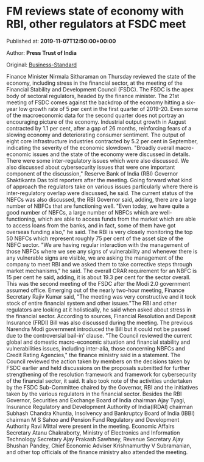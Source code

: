 
# FM reviews state of economy with RBI, other regulators at FSDC meet

Published at: **2019-11-07T12:50:00+00:00**

Author: **Press Trust of India**

Original: [Business-Standard](https://www.business-standard.com/article/pti-stories/fm-reviews-state-of-economy-with-rbi-other-regulators-119110701284_1.html)

Finance Minister Nirmala Sitharaman on Thursday reviewed the state of the economy, including stress in the financial sector, at the meeting of the Financial Stability and Development Council (FSDC).
The FSDC is the apex body of sectoral regulators, headed by the finance minister.
The 21st meeting of FSDC comes against the backdrop of the economy hitting a six-year low growth rate of 5 per cent in the first quarter of 2019-20. Even some of the macroeconomic data for the second quarter does not portray an encouraging picture of the economy.
Industrial output growth in August contracted by 1.1 per cent, after a gap of 26 months, reinforcing fears of a slowing economy and deteriorating consumer sentiment. The output of eight core infrastructure industries contracted by 5.2 per cent in September, indicating the severity of the economic slowdown.
"Broadly overall macro-economic issues and the state of the economy were discussed in details. There were some inter-regulatory issues which were also discussed. We also discussed about cybersecurity issues that were one important component of the discussion," Reserve Bank of India (RBI) Governor Shaktikanta Das told reporters after the meeting.
Going forward what kind of approach the regulators take on various issues particularly where there is inter-regulatory overlap were discussed, he said.
The current status of the NBFCs was also discussed, the RBI Governor said, adding, there are a large number of NBFCs that are functioning well.
"Even today, we have quite a good number of NBFCs, a large number of NBFCs which are well-functioning, which are able to access funds from the market which are able to access loans from the banks, and in fact, some of them have got overseas funding also," he said.
The RBI is very closely monitoring the top 50 NBFCs which represent roughly 75 per cent of the asset size of the NBFC sector.
"We are having regular interaction with the management of those NBFCs where we see any signs of vulnerability and whenever there is any vulnerable signs are visible, we are asking the management of the company to meet RBI and we asked them to take corrective steps through market mechanisms," he said.
The overall CRAR requirement for an NBFC is 15 per cent he said, adding, it is about 19.3 per cent for the sector overall.
This was the second meeting of the FSDC after the Modi 2.0 government assumed office.
Emerging out of the nearly two-hour meeting, Finance Secretary Rajiv Kumar said, "The meeting was very constructive and it took stock of entire financial system and other issues."The RBI and other regulators are looking at it holistically, he said when asked about stress in the financial sector.
According to sources, Financial Resolution and Deposit Insurance (FRDI) Bill was also discussed during the meeting.
The previous Narendra Modi government introduced the Bill but it could not be passed due to the controversial bail-in' clause.
"The Council reviewed the current global and domestic macro-economic situation and financial stability and vulnerabilities issues, including inter-alia, those concerning NBFCs and Credit Rating Agencies," the finance ministry said in a statement.
The Council reviewed the action taken by members on the decisions taken by FSDC earlier and held discussions on the proposals submitted for further strengthening of the resolution framework and framework for cybersecurity of the financial sector, it said.
It also took note of the activities undertaken by the FSDC Sub-Committee chaired by the Governor, RBI and the initiatives taken by the various regulators in the financial sector.
Besides the RBI Governor, Securities and Exchange Board of India chairman Ajay Tyagi, Insurance Regulatory and Development Authority of India(IRDAI) chairman Subhash Chandra Khuntia, Insolvency and Bankruptcy Board of India (IBBI) chairman M S Sahoo and Pension Fund Regulatory and Development Authority Ravi Mittal were present in the meeting.
Economic Affairs Secretary Atanu Chakraborty, Ministry of Electronics and Information Technology Secretary Ajay Prakash Sawhney, Revenue Secretary Ajay Bhushan Pandey, Chief Economic Adviser Krishnamurthy V Subramanian, and other top officials of the finance ministry also attended the meeting.
